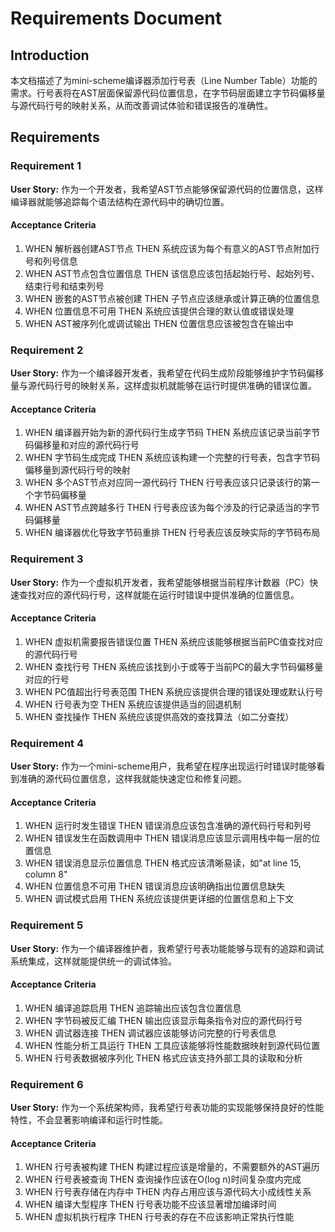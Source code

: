 # Requirements Document

## Introduction

本文档描述了为mini-scheme编译器添加行号表（Line Number Table）功能的需求。行号表将在AST层面保留源代码位置信息，在字节码层面建立字节码偏移量与源代码行号的映射关系，从而改善调试体验和错误报告的准确性。

## Requirements

### Requirement 1

**User Story:** 作为一个开发者，我希望AST节点能够保留源代码的位置信息，这样编译器就能够追踪每个语法结构在源代码中的确切位置。

#### Acceptance Criteria

1. WHEN 解析器创建AST节点 THEN 系统应该为每个有意义的AST节点附加行号和列号信息
2. WHEN AST节点包含位置信息 THEN 该信息应该包括起始行号、起始列号、结束行号和结束列号
3. WHEN 嵌套的AST节点被创建 THEN 子节点应该继承或计算正确的位置信息
4. WHEN 位置信息不可用 THEN 系统应该提供合理的默认值或错误处理
5. WHEN AST被序列化或调试输出 THEN 位置信息应该被包含在输出中

### Requirement 2

**User Story:** 作为一个编译器开发者，我希望在代码生成阶段能够维护字节码偏移量与源代码行号的映射关系，这样虚拟机就能够在运行时提供准确的错误位置。

#### Acceptance Criteria

1. WHEN 编译器开始为新的源代码行生成字节码 THEN 系统应该记录当前字节码偏移量和对应的源代码行号
2. WHEN 字节码生成完成 THEN 系统应该构建一个完整的行号表，包含字节码偏移量到源代码行号的映射
3. WHEN 多个AST节点对应同一源代码行 THEN 行号表应该只记录该行的第一个字节码偏移量
4. WHEN AST节点跨越多行 THEN 行号表应该为每个涉及的行记录适当的字节码偏移量
5. WHEN 编译器优化导致字节码重排 THEN 行号表应该反映实际的字节码布局

### Requirement 3

**User Story:** 作为一个虚拟机开发者，我希望能够根据当前程序计数器（PC）快速查找对应的源代码行号，这样就能在运行时错误中提供准确的位置信息。

#### Acceptance Criteria

1. WHEN 虚拟机需要报告错误位置 THEN 系统应该能够根据当前PC值查找对应的源代码行号
2. WHEN 查找行号 THEN 系统应该找到小于或等于当前PC的最大字节码偏移量对应的行号
3. WHEN PC值超出行号表范围 THEN 系统应该提供合理的错误处理或默认行号
4. WHEN 行号表为空 THEN 系统应该提供适当的回退机制
5. WHEN 查找操作 THEN 系统应该提供高效的查找算法（如二分查找）

### Requirement 4

**User Story:** 作为一个mini-scheme用户，我希望在程序出现运行时错误时能够看到准确的源代码位置信息，这样我就能快速定位和修复问题。

#### Acceptance Criteria

1. WHEN 运行时发生错误 THEN 错误消息应该包含准确的源代码行号和列号
2. WHEN 错误发生在函数调用中 THEN 错误消息应该显示调用栈中每一层的位置信息
3. WHEN 错误消息显示位置信息 THEN 格式应该清晰易读，如"at line 15, column 8"
4. WHEN 位置信息不可用 THEN 错误消息应该明确指出位置信息缺失
5. WHEN 调试模式启用 THEN 系统应该提供更详细的位置信息和上下文

### Requirement 5

**User Story:** 作为一个编译器维护者，我希望行号表功能能够与现有的追踪和调试系统集成，这样就能提供统一的调试体验。

#### Acceptance Criteria

1. WHEN 编译追踪启用 THEN 追踪输出应该包含位置信息
2. WHEN 字节码被反汇编 THEN 输出应该显示每条指令对应的源代码行号
3. WHEN 调试器连接 THEN 调试器应该能够访问完整的行号表信息
4. WHEN 性能分析工具运行 THEN 工具应该能够将性能数据映射到源代码位置
5. WHEN 行号表数据被序列化 THEN 格式应该支持外部工具的读取和分析

### Requirement 6

**User Story:** 作为一个系统架构师，我希望行号表功能的实现能够保持良好的性能特性，不会显著影响编译和运行时性能。

#### Acceptance Criteria

1. WHEN 行号表被构建 THEN 构建过程应该是增量的，不需要额外的AST遍历
2. WHEN 行号表被查询 THEN 查询操作应该在O(log n)时间复杂度内完成
3. WHEN 行号表存储在内存中 THEN 内存占用应该与源代码大小成线性关系
4. WHEN 编译大型程序 THEN 行号表功能不应该显著增加编译时间
5. WHEN 虚拟机执行程序 THEN 行号表的存在不应该影响正常执行性能